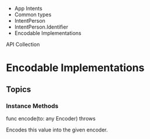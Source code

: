 

- App Intents
- Common types
- IntentPerson
- IntentPerson.Identifier
-  Encodable Implementations 

API Collection

# Encodable Implementations

## Topics

### Instance Methods

func encode(to: any Encoder) throws

Encodes this value into the given encoder.

